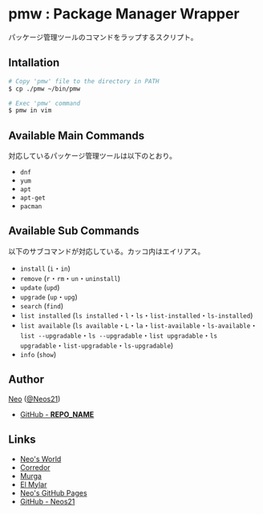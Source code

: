 # pmw : Package Manager Wrapper

パッケージ管理ツールのコマンドをラップするスクリプト。


## Intallation

```sh
# Copy 'pmw' file to the directory in PATH
$ cp ./pmw ~/bin/pmw

# Exec 'pmw' command
$ pmw in vim
```


## Available Main Commands

対応しているパッケージ管理ツールは以下のとおり。

- `dnf`
- `yum`
- `apt`
- `apt-get`
- `pacman`


## Available Sub Commands

以下のサブコマンドが対応している。カッコ内はエイリアス。

- `install` (`i`・`in`)
- `remove` (`r`・`rm`・`un`・`uninstall`)
- `update` (`upd`)
- `upgrade` (`up`・`upg`)
- `search` (`find`)
- `list installed` (`ls installed`・`l`・`ls`・`list-installed`・`ls-installed`)
- `list available` (`ls available`・`L`・`la`・`list-available`・`ls-available`・`list --upgradable`・`ls --upgradable`・`list upgradable`・`ls upgradable`・`list-upgradable`・`ls-upgradable`)
- `info` (`show`)


## Author

[Neo](http://neo.s21.xrea.com/) ([@Neos21](https://twitter.com/Neos21))

- [GitHub - __REPO_NAME__](https://github.com/Neos21/__REPO_NAME__)


## Links

- [Neo's World](http://neo.s21.xrea.com/)
- [Corredor](http://neos21.hatenablog.com/)
- [Murga](http://neos21.hatenablog.jp/)
- [El Mylar](http://neos21.hateblo.jp/)
- [Neo's GitHub Pages](https://neos21.github.io/)
- [GitHub - Neos21](https://github.com/Neos21/)
